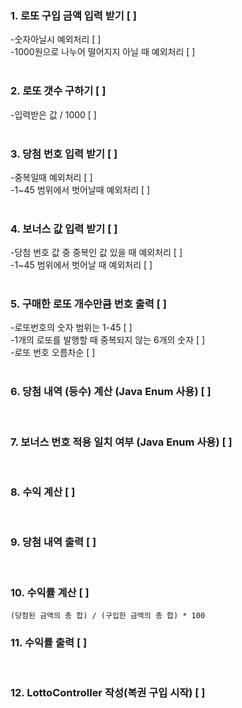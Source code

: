 ### 1. 로또 구입 금액 입력 받기 [ ] <br>
   -숫자아닐시 예외처리 [ ] <br>
   -1000원으로 나누어 떨어지지 아닐 때 예외처리 [ ] <br>
<br>
### 2. 로또 갯수 구하기 [ ] <br>
   -입력받은 값 / 1000 [ ] <br>
<br>
### 3. 당첨 번호 입력 받기 [ ] <br>
   -중복일때 예외처리 [ ] <br>
   -1~45 범위에서 벗어날때 예외처리 [ ] <br>
<br>
### 4. 보너스 값 입력 받기 [ ] <br>
   -당첨 번호 값 중 중복인 값 있을 때 예외처리 [ ] <br>
   -1~45 범위에서 벗어날 때 예외처리 [ ] <br>
<br>
### 5. 구매한 로또 개수만큼 번호 출력 [ ] <br>
   -로또번호의 숫자 범위는 1-45 [ ] <br>
   -1개의 로또를 발행할 때 중복되지 않는 6개의 숫자 [ ] <br>
   -로또 번호 오름차순 [ ] <br>
<br>
### 6. 당첨 내역 (등수) 계산 (Java Enum 사용) [ ] 
<br>

### 7. 보너스 번호 적용 일치 여부 (Java Enum 사용) [ ] 
<br>

### 8. 수익 계산 [ ] 
<br>


### 9. 당첨 내역 출력 [ ] 
<br>


### 10. 수익률 계산 [ ] <br>
    (당첨된 금액의 총 합) / (구입한 금액의 총 합) * 100 

### 11. 수익률 출력 [ ] 
<br>

### 12. LottoController 작성(복권 구입 시작) [ ] <br>

